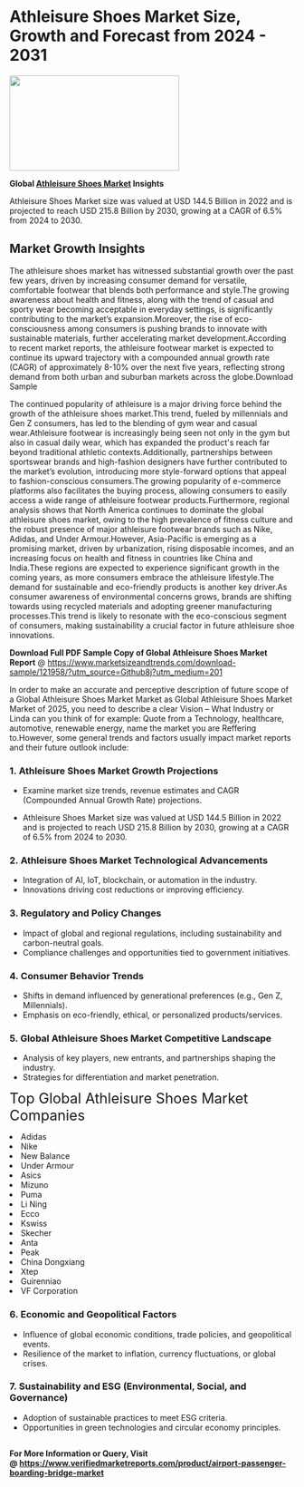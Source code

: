 <H1>Athleisure Shoes Market Size, Growth and Forecast from 2024 - 2031</H1><img class="aligncenter size-medium wp-image-584254" src="https://thirdeyenews.in/wp-content/uploads/2024/09/Global-Market-Research-300x168.jpeg" alt="" width="300" height="168" /><p><strong>Global&nbsp;<a href="https://www.marketsizeandtrends.com/download-sample/121958/?utm_source=Github8j?utm_medium=201">Athleisure Shoes Market</a> Insights</strong></p><p>Athleisure Shoes Market size was valued at USD 144.5 Billion in 2022 and is projected to reach USD 215.8 Billion by 2030, growing at a CAGR of 6.5% from 2024 to 2030.</p><p><h2>Market Growth Insights</h2> <p>The athleisure shoes market has witnessed substantial growth over the past few years, driven by increasing consumer demand for versatile, comfortable footwear that blends both performance and style.The growing awareness about health and fitness, along with the trend of casual and sporty wear becoming acceptable in everyday settings, is significantly contributing to the market’s expansion.Moreover, the rise of eco-consciousness among consumers is pushing brands to innovate with sustainable materials, further accelerating market development.According to recent market reports, the athleisure footwear market is expected to continue its upward trajectory with a compounded annual growth rate (CAGR) of approximately 8-10% over the next five years, reflecting strong demand from both urban and suburban markets across the globe.Download Sample</p> <p>The continued popularity of athleisure is a major driving force behind the growth of the athleisure shoes market.This trend, fueled by millennials and Gen Z consumers, has led to the blending of gym wear and casual wear.Athleisure footwear is increasingly being seen not only in the gym but also in casual daily wear, which has expanded the product's reach far beyond traditional athletic contexts.Additionally, partnerships between sportswear brands and high-fashion designers have further contributed to the market’s evolution, introducing more style-forward options that appeal to fashion-conscious consumers.The growing popularity of e-commerce platforms also facilitates the buying process, allowing consumers to easily access a wide range of athleisure footwear products.Furthermore, regional analysis shows that North America continues to dominate the global athleisure shoes market, owing to the high prevalence of fitness culture and the robust presence of major athleisure footwear brands such as Nike, Adidas, and Under Armour.However, Asia-Pacific is emerging as a promising market, driven by urbanization, rising disposable incomes, and an increasing focus on health and fitness in countries like China and India.These regions are expected to experience significant growth in the coming years, as more consumers embrace the athleisure lifestyle.The demand for sustainable and eco-friendly products is another key driver.As consumer awareness of environmental concerns grows, brands are shifting towards using recycled materials and adopting greener manufacturing processes.This trend is likely to resonate with the eco-conscious segment of consumers, making sustainability a crucial factor in future athleisure shoe innovations.</p><p><span class=""><strong>Download Full PDF Sample Copy of Global Athleisure Shoes Market Report</strong> @ <a href="https://www.marketsizeandtrends.com/download-sample/121958/?utm_source=Github8j?utm_medium=201" target="_blank">https://www.marketsizeandtrends.com/download-sample/121958/?utm_source=Github8j?utm_medium=201</a></span></p><p>In order to make an accurate and perceptive description of future scope of a Global&nbsp;Athleisure Shoes Market Market as Global&nbsp;Athleisure Shoes Market Market of 2025, you need to describe a clear Vision &ndash; What Industry or Linda can you think of for example: Quote from a Technology, healthcare, automotive, renewable energy, name the market you are Reffering to.However, some general trends and factors usually impact market reports and their future outlook include:</p><h3>1.&nbsp;<strong>Athleisure Shoes Market Growth Projections</strong></h3><ul><li>Examine market size trends, revenue estimates and CAGR (Compounded Annual Growth Rate) projections.</li><li><p>Athleisure Shoes Market size was valued at USD 144.5 Billion in 2022 and is projected to reach USD 215.8 Billion by 2030, growing at a CAGR of 6.5% from 2024 to 2030.</p></li></ul><h3>2.&nbsp;<strong>Athleisure Shoes Market Technological Advancements</strong></h3><ul><li>Integration of AI, IoT, blockchain, or automation in the industry.</li><li>Innovations driving cost reductions or improving efficiency.</li></ul><h3>3.&nbsp;<strong>Regulatory and Policy Changes</strong></h3><ul><li>Impact of global and regional regulations, including sustainability and carbon-neutral goals.</li><li>Compliance challenges and opportunities tied to government initiatives.</li></ul><h3>4.&nbsp;<strong>Consumer Behavior Trends</strong></h3><ul><li>Shifts in demand influenced by generational preferences (e.g., Gen Z, Millennials).</li><li>Emphasis on eco-friendly, ethical, or personalized products/services.</li></ul><h3>5.&nbsp;<strong>Global Athleisure Shoes Market Competitive Landscape</strong></h3><ul><li>Analysis of key players, new entrants, and partnerships shaping the industry.</li><li>Strategies for differentiation and market penetration.</li></ul><p data-pm-slice="1 1 []"><span style="color: inherit; font-family: inherit; font-size: 25px;">Top Global Athleisure Shoes Market Companies</span></p><div class="" data-test-id=""><p><li>Adidas</li><li> Nike</li><li> New Balance</li><li> Under Armour</li><li> Asics</li><li> Mizuno</li><li> Puma</li><li> Li Ning</li><li> Ecco</li><li> Kswiss</li><li> Skecher</li><li> Anta</li><li> Peak</li><li> China Dongxiang</li><li> Xtep</li><li> Guirenniao</li><li> VF Corporation</li></p></div><h3>6.&nbsp;<strong>Economic and Geopolitical Factors</strong></h3><ul><li>Influence of global economic conditions, trade policies, and geopolitical events.</li><li>Resilience of the market to inflation, currency fluctuations, or global crises.</li></ul><h3>7.&nbsp;<strong>Sustainability and ESG (Environmental, Social, and Governance)</strong></h3><ul><li>Adoption of sustainable practices to meet ESG criteria.</li><li>Opportunities in green technologies and circular economy principles.</li></ul><h2><strong style="font-size: 14px;">For More Information or Query, Visit @&nbsp;</strong><a style="background-color: #ffffff; font-size: 14px;" href="https://www.marketsizeandtrends.com/report/athleisure-shoes-market/" target="_blank">https://www.verifiedmarketreports.com/product/airport-passenger-boarding-bridge-market</a></h2>